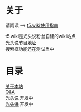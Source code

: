 # 关于

请阅读 --> [t5.wiki使用指南](Info)

t5.wiki是光头说粉丝自建的wiki站点<br>
光头说节目[地址](https://space.bilibili.com/1991140/)<br>
搜索框功能还在测试当中


# 目录

[关于本站](About)<br>
[Q&A](QnA)<br>
[光头说](Said) 开发中<br>
[光头锤](Hammer) 开发中